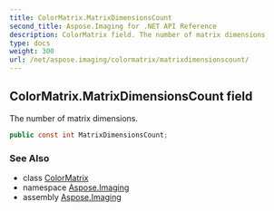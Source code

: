 ```yaml
---
title: ColorMatrix.MatrixDimensionsCount
second_title: Aspose.Imaging for .NET API Reference
description: ColorMatrix field. The number of matrix dimensions
type: docs
weight: 300
url: /net/aspose.imaging/colormatrix/matrixdimensionscount/
---
```

## ColorMatrix.MatrixDimensionsCount field

The number of matrix dimensions.

```csharp
public const int MatrixDimensionsCount;
```

### See Also

* class [ColorMatrix](../)
* namespace [Aspose.Imaging](../../colormatrix/)
* assembly [Aspose.Imaging](../../../)


